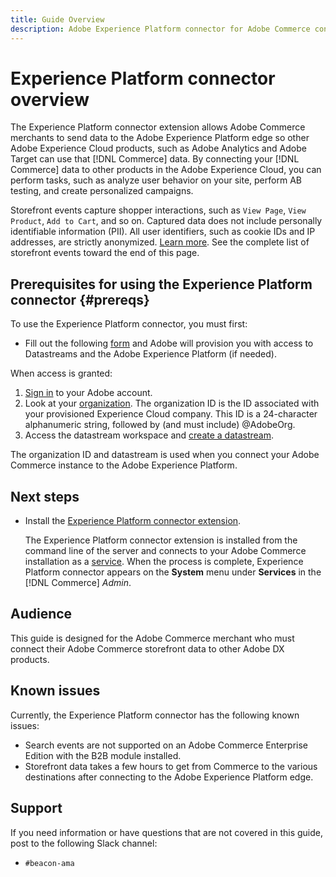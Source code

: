 ```yaml
---
title: Guide Overview
description: Adobe Experience Platform connector for Adobe Commerce connects your [!DNL Commerce] instance to other Adobe Experience Cloud products.
---
```

# Experience Platform connector overview

The Experience Platform connector extension allows Adobe Commerce merchants to send data to the Adobe Experience Platform edge so other Adobe Experience Cloud products, such as Adobe Analytics and Adobe Target can use that [!DNL Commerce] data. By connecting your [!DNL Commerce] data to other products in the Adobe Experience Cloud, you can perform tasks, such as analyze user behavior on your site, perform AB testing, and create personalized campaigns.

Storefront events capture shopper interactions, such as `View Page`, `View Product`, `Add to Cart`, and so on. Captured data does not include personally identifiable information (PII). All user identifiers, such as cookie IDs and IP addresses, are strictly anonymized. [Learn more](https://www.adobe.com/privacy/experience-cloud.html). See the complete list of storefront events toward the end of this page.

## Prerequisites for using the Experience Platform connector {#prereqs}

To use the Experience Platform connector, you must first:

- Fill out the following [form](https://forms.office.com/pages/responsepage.aspx?id=Wht7-jR7h0OUrtLBeN7O4VH_dtG9hJVAk_TqGkZC2DxUM1FSWkdJOE41UVpUWUw0M1JWV0RKS1VXQi4u) and Adobe will provision you with access to Datastreams and the Adobe Experience Platform (if needed).

When access is granted:

1. [Sign in](https://helpx.adobe.com/manage-account/using/access-adobe-id-account.html) to your Adobe account.
1. Look at your [organization](https://experienceleague.adobe.com/docs/core-services/interface/administration/organizations.html?lang=en#concept_EA8AEE5B02CF46ACBDAD6A8508646255). The organization ID is the ID associated with your provisioned Experience Cloud company. This ID is a 24-character alphanumeric string, followed by (and must include) @AdobeOrg.
1. Access the datastream workspace and [create a datastream](https://experienceleague.adobe.com/docs/experience-platform/edge/datastreams/overview.html?lang=en).

The organization ID and datastream is used when you connect your Adobe Commerce instance to the Adobe Experience Platform.

## Next steps

- Install the [Experience Platform connector extension](install.md).

    The Experience Platform connector extension is installed from the command line of the server and connects to your Adobe Commerce installation as a [service](../landing/saas.md). When the process is complete, Experience Platform connector appears on the **System** menu under **Services** in the [!DNL Commerce] _Admin_.

## Audience

This guide is designed for the Adobe Commerce merchant who must connect their Adobe Commerce storefront data to other Adobe DX products.

## Known issues

Currently, the Experience Platform connector has the following known issues:

- Search events are not supported on an Adobe Commerce Enterprise Edition with the B2B module installed.
- Storefront data takes a few hours to get from Commerce to the various destinations after connecting to the Adobe Experience Platform edge.

## Support

If you need information or have questions that are not covered in this guide, post to the following Slack channel:

- `#beacon-ama`
